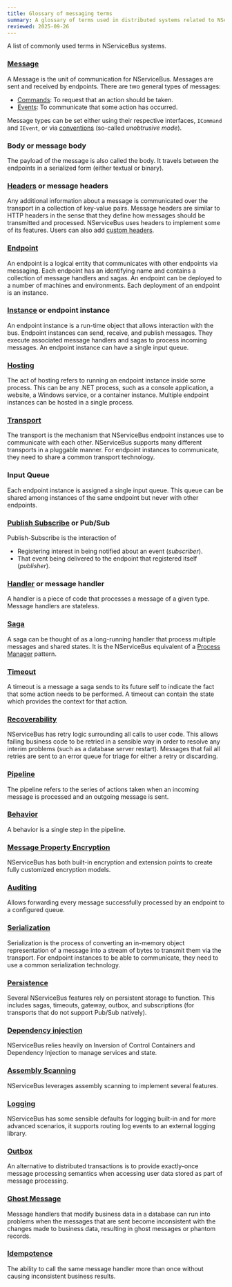 ```yaml
---
title: Glossary of messaging terms
summary: A glossary of terms used in distributed systems related to NServiceBus.
reviewed: 2025-09-26
---
```


A list of commonly used terms in NServiceBus systems.

### [Message](/nservicebus/messaging/)

A Message is the unit of communication for NServiceBus. Messages are sent and received by endpoints. There are two general types of messages:

* [Commands](/nservicebus/messaging/messages-events-commands.md): To request that an action should be taken.
* [Events](/nservicebus/messaging/messages-events-commands.md): To communicate that some action has occurred.

Message types can be set either using their respective interfaces, `ICommand` and `IEvent`, or via [conventions](/nservicebus/messaging/unobtrusive-mode.md) (so-called *unobtrusive mode*).

### Body or message body

The payload of the message is also called the body. It travels between the endpoints in a serialized form (either textual or binary).

### [Headers](/nservicebus/messaging/headers.md) or message headers

Any additional information about a message is communicated over the transport in a collection of key-value pairs. 
Message headers are similar to HTTP headers in the sense that they define how messages should be transmitted and processed. 
NServiceBus uses headers to implement some of its features. Users can also add [custom headers](/nservicebus/messaging/header-manipulation.md).

### [Endpoint](/nservicebus/endpoints/)

An endpoint is a logical entity that communicates with other endpoints via messaging. 
Each endpoint has an identifying name and contains a collection of message handlers and sagas. 
An endpoint can be deployed to a number of machines and environments. Each deployment of an endpoint is an instance.

### [Instance](/nservicebus/endpoints/) or endpoint instance

An endpoint instance is a run-time object that allows interaction with the bus. Endpoint instances can send, receive, and publish messages. 
They execute associated message handlers and sagas to process incoming messages. An endpoint instance can have a single input queue.

### [Hosting](/nservicebus/hosting)

The act of hosting refers to running an endpoint instance inside some process. 
This can be any .NET process, such as a console application, a website, a Windows service, or a container instance. 
Multiple endpoint instances can be hosted in a single process.

### [Transport](/transports/)

The transport is the mechanism that NServiceBus endpoint instances use to communicate with each other. 
NServiceBus supports many different transports in a pluggable manner. 
For endpoint instances to communicate, they need to share a common transport technology.

### Input Queue

Each endpoint instance is assigned a single input queue. This queue can be shared among instances of the same endpoint but never with other endpoints.

### [Publish Subscribe](/nservicebus/messaging/publish-subscribe) or Pub/Sub

Publish-Subscribe is the interaction of

* Registering interest in being notified about an event (*subscriber*).
* That event being delivered to the endpoint that registered itself (*publisher*).

### [Handler](/nservicebus/handlers/) or message handler

A handler is a piece of code that processes a message of a given type. 
Message handlers are stateless.

### [Saga](/nservicebus/sagas/)

A saga can be thought of as a long-running handler that process multiple messages and shared states. 
It is the NServiceBus equivalent of a [Process Manager](https://www.enterpriseintegrationpatterns.com/patterns/messaging/ProcessManager.html) pattern.

### [Timeout](/nservicebus/sagas/timeouts.md)

A timeout is a message a saga sends to its future self to indicate the fact that some action needs to be performed. 
A timeout can contain the state which provides the context for that action.

### [Recoverability](/nservicebus/recoverability/)

NServiceBus has retry logic surrounding all calls to user code. 
This allows failing business code to be retried in a sensible way in order to resolve any interim problems (such as a database server restart). 
Messages that fail all retries are sent to an error queue for triage for either a retry or discarding.

### [Pipeline](/nservicebus/pipeline/)

The pipeline refers to the series of actions taken when an incoming message is processed and an outgoing message is sent.

### [Behavior](/nservicebus/pipeline/manipulate-with-behaviors.md)

A behavior is a single step in the pipeline.

### [Message Property Encryption](/nservicebus/security/property-encryption.md)

NServiceBus has both built-in encryption and extension points to create fully customized encryption models.

### [Auditing](/nservicebus/operations/auditing.md)

Allows forwarding every message successfully processed by an endpoint to a configured queue.

### [Serialization](/nservicebus/serialization/)

Serialization is the process of converting an in-memory object representation of a message into a stream of bytes to transmit them via the transport. 
For endpoint instances to be able to communicate, they need to use a common serialization technology.

### [Persistence](/persistence/)

Several NServiceBus features rely on persistent storage to function. 
This includes sagas, timeouts, gateway, outbox, and subscriptions (for transports that do not support Pub/Sub natively).

### [Dependency injection](/nservicebus/dependency-injection)

NServiceBus relies heavily on Inversion of Control Containers and Dependency Injection to manage services and state.

### [Assembly Scanning](/nservicebus/hosting/assembly-scanning.md)

NServiceBus leverages assembly scanning to implement several features.

### [Logging](/nservicebus/logging/)

NServiceBus has some sensible defaults for logging built-in and for more advanced scenarios, it supports routing log events to an external logging library.

### [Outbox](/nservicebus/outbox)

An alternative to distributed transactions is to provide exactly-once message processing semantics when accessing user data stored as part of message processing.

### [Ghost Message](/nservicebus/outbox/#the-consistency-problem)

Message handlers that modify business data in a database can run into problems when the messages that are sent become inconsistent with the changes made to business data, resulting in ghost messages or phantom records.

### [Idempotence](https://en.wikipedia.org/wiki/Idempotence)

The ability to call the same message handler more than once without causing inconsistent business results.
